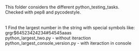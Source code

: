 This folder considers the different python_testing_tasks. <br/>
Checked with pep8 and pycodestyle.<br/>
<br/>
<br/>
1 Find the largest number in the string with special symbols like: grgr$64523424234#54545aaas<br/>
python_largest_two.py - without iteraction<br/>
python_largest_console_version.py - with iteraction in console<br/>